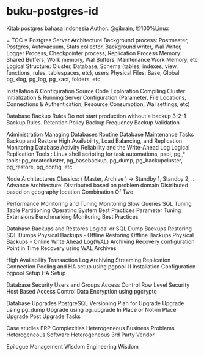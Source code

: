 # buku-postgres-id
Kitab postgres bahasa indonesia
Author: @gibrain, @100%Linux

= TOC =
Postgres Server Architecture 
Background process: Postmaster, Postgres, Autovacuum, Stats collector, Background writer, Wal Writer,  Logger Process, Checkpointer process, Replication Process
Memory: Shared Buffers, Work memory, Wal Buffers, Maintenance Work Memory, etc
Logical Structure: Cluster, Database, Schema (tables, indexes, view, functions, rules, tablespaces, etc), users
Physical Files: Base, Global pg_xlog, pg_log, pg_xact, folders, etc

Installation & Configuration
Source Code Exploration 
Compiling
Cluster Initialization & Running
Server Configuration (Parameter, File Locations, Connections & Authentication, Resource Consumption, Wal settings, etc) 

Database Backup Rules
Do not start production without a backup
3-2-1 Backup Rules.
Retention Policy
Backup Frequency
Backup Validation

Administration 
Managing Databases
Routine Database Maintenance Tasks
Backup and Restore
High Availability, Load Balancing, and Replication
Monitoring Database Activity
Reliability and the Write-Ahead Log
Logical Replication
Tools : Linux shell scripting for task automations, psql, pg_* tools: pg_createcluster, pg_basebackup, pg_dump, pg_backupcluster, pg_restore, pg_config, etc


Node Architectures
Classics: ( Master, Archive ) -> Standby 1, Standby 2, …
Advance Architecture: 
Distributed based on problem domain
Distributed based on geography location
Combination Of Two

Performance Monitoring and Tuning
Monitoring Slow Queries
SQL Tuning
Table Partitioning
Operating System Best Practices
Parameter Tuning
Extensions
Benchmarking
Monitoring Best Practices 

Database Backups and Restores
Logical or SQL Dump Backups
Restoring SQL Dumps
Physical Backups - Offline
Restoring Offline Backups
Physical Backups - Online
Write Ahead Log(WAL) Archiving
Recovery configuration
Point in Time Recovery using WAL Archives
 
High Availability
Transaction Log Archiving 
Streaming Replication
Connection Pooling and HA setup using pgpool-II
Installation
Configuration
pgpool Setup
HA Setup
 
Database Security
Users and Groups
Access Control
Row Level Security 
Host Based Access Control
Data Encryption using pgcrypto
 
Database Upgrades
PostgreSQL Versioning
Plan for Upgrade
Upgrade using pg_dump
Upgrade using pg_upgrade
In Place or Not-in Place Upgrade
Post Upgrade Tasks

Case studies 
ERP Complexities
Heterogeneous Business Problems
Heterogeneous Software
Heterogeneous 3rd Party Vendor 

Epilogue
Management Wisdom
Engineering Wisdom 

